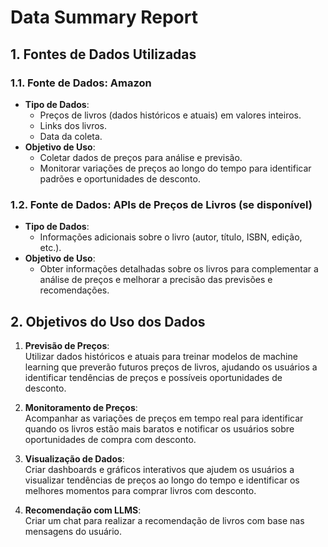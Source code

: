 # Data Summary Report

## 1. Fontes de Dados Utilizadas

### 1.1. Fonte de Dados: Amazon
- **Tipo de Dados**:
  - Preços de livros (dados históricos e atuais) em valores inteiros.
  - Links dos livros.
  - Data da coleta.
- **Objetivo de Uso**:
  - Coletar dados de preços para análise e previsão.
  - Monitorar variações de preços ao longo do tempo para identificar padrões e oportunidades de desconto.

### 1.2. Fonte de Dados: APIs de Preços de Livros (se disponível)
- **Tipo de Dados**:
  - Informações adicionais sobre o livro (autor, título, ISBN, edição, etc.).
- **Objetivo de Uso**:
  - Obter informações detalhadas sobre os livros para complementar a análise de preços e melhorar a precisão das previsões e recomendações.

## 2. Objetivos do Uso dos Dados

1. **Previsão de Preços**:  
   Utilizar dados históricos e atuais para treinar modelos de machine learning que preverão futuros preços de livros, ajudando os usuários a identificar tendências de preços e possíveis oportunidades de desconto.

2. **Monitoramento de Preços**:  
   Acompanhar as variações de preços em tempo real para identificar quando os livros estão mais baratos e notificar os usuários sobre oportunidades de compra com desconto.

3. **Visualização de Dados**:  
   Criar dashboards e gráficos interativos que ajudem os usuários a visualizar tendências de preços ao longo do tempo e identificar os melhores momentos para comprar livros com desconto.

4. **Recomendação com LLMS**:  
   Criar um chat para realizar a recomendação de livros com base nas mensagens do usuário.